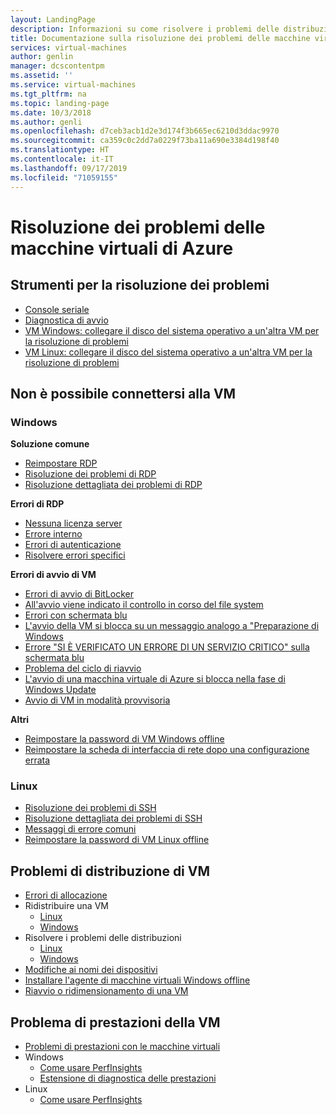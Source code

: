 ```yaml
---
layout: LandingPage
description: Informazioni su come risolvere i problemi delle distribuzioni di macchine virtuali.
title: Documentazione sulla risoluzione dei problemi delle macchine virtuali di Azure | Microsoft Docs
services: virtual-machines
author: genlin
manager: dcscontentpm
ms.assetid: ''
ms.service: virtual-machines
ms.tgt_pltfrm: na
ms.topic: landing-page
ms.date: 10/3/2018
ms.author: genli
ms.openlocfilehash: d7ceb3acb1d2e3d174f3b665ec6210d3ddac9970
ms.sourcegitcommit: ca359c0c2dd7a0229f73ba11a690e3384d198f40
ms.translationtype: HT
ms.contentlocale: it-IT
ms.lasthandoff: 09/17/2019
ms.locfileid: "71059155"
---
```

# <a name="troubleshooting-azure-virtual-machines"></a>Risoluzione dei problemi delle macchine virtuali di Azure

## <a name="tools-for-troubleshooting"></a>Strumenti per la risoluzione dei problemi

- [Console seriale](serial-console-windows.md)
- [Diagnostica di avvio](boot-diagnostics.md)
- [VM Windows: collegare il disco del sistema operativo a un'altra VM per la risoluzione di problemi](troubleshoot-recovery-disks-portal-windows.md)
- [VM Linux: collegare il disco del sistema operativo a un'altra VM per la risoluzione di problemi](troubleshoot-recovery-disks-portal-linux.md)

## <a name="cant-connect-to-the-vm"></a>Non è possibile connettersi alla VM

### <a name="windows"></a>Windows

**Soluzione comune**

- [Reimpostare RDP](reset-rdp.md)
- [Risoluzione dei problemi di RDP](troubleshoot-rdp-connection.md)
- [Risoluzione dettagliata dei problemi di RDP](detailed-troubleshoot-rdp.md)

**Errori di RDP**

- [Nessuna licenza server](troubleshoot-rdp-no-license-server.md)
- [Errore interno ](Troubleshoot-rdp-internal-error.md)
- [Errori di autenticazione](troubleshoot-authentication-error-rdp-vm.md)
- [Risolvere errori specifici ](troubleshoot-specific-rdp-errors.md)

**Errori di avvio di VM**

* [Errori di avvio di BitLocker](troubleshoot-bitlocker-boot-error.md) 
* [All'avvio viene indicato il controllo in corso del file system](troubleshoot-check-disk-boot-error.md)
* [Errori con schermata blu](troubleshoot-common-blue-screen-error.md)
* [L'avvio della VM si blocca su un messaggio analogo a "Preparazione di Windows](troubleshoot-vm-boot-configure-update.md)
* [Errore "SI È VERIFICATO UN ERRORE DI UN SERVIZIO CRITICO" sulla schermata blu](troubleshoot-critical-service-failed-boot-error.md)
* [Problema del ciclo di riavvio](troubleshoot-reboot-loop.md)
* [L'avvio di una macchina virtuale di Azure si blocca nella fase di Windows Update](troubleshoot-stuck-updating-boot-error.md)
* [Avvio di VM in modalità provvisoria](troubleshoot-rdp-safe-mode.md)

**Altri**
- [Reimpostare la password di VM Windows offline](reset-local-password-without-agent.md)
- [Reimpostare la scheda di interfaccia di rete dopo una configurazione errata](reset-network-interface.md)

### <a name="linux"></a>Linux

- [Risoluzione dei problemi di SSH](troubleshoot-ssh-connection.md)
- [Risoluzione dettagliata dei problemi di SSH](detailed-troubleshoot-ssh-connection.md)
- [Messaggi di errore comuni](error-messages.md)
- [Reimpostare la password di VM Linux offline](reset-password.md)

## <a name="vm-deployment-issues"></a>Problemi di distribuzione di VM

- [Errori di allocazione](allocation-failure.md)
- Ridistribuire una VM
    - [Linux](redeploy-to-new-node-linux.md)
    - [Windows](redeploy-to-new-node-windows.md)
- Risolvere i problemi delle distribuzioni
    - [Linux](troubleshoot-deploy-vm-linux.md)
    - [Windows](troubleshoot-deploy-vm-windows.md)
- [Modifiche ai nomi dei dispositivi](troubleshoot-device-names-problems.md)
- [ Installare l'agente di macchine virtuali Windows offline](install-vm-agent-offline.md)
- [Riavvio o ridimensionamento di una VM](restart-resize-error-troubleshooting.md)

## <a name="vm-performance-issue"></a>Problema di prestazioni della VM
- [Problemi di prestazioni con le macchine virtuali](performance-diagnostics.md)
- Windows
    - [Come usare PerfInsights](how-to-use-perfinsights.md)
    - [Estensione di diagnostica delle prestazioni](performance-diagnostics-vm-extension.md)
- Linux
    - [Come usare PerfInsights](how-to-use-perfinsights-linux.md)